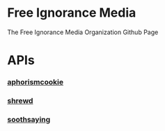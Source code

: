 # Free Ignorance Media

The Free Ignorance Media Organization Github Page

# APIs 

### [aphorismcookie](https://github.com/free-ignorance/aphorismcookie)

### [shrewd](https://github.com/free-ignorance/shrewd)

### [soothsaying](https://github.com/free-ignorance/soothsaying)
